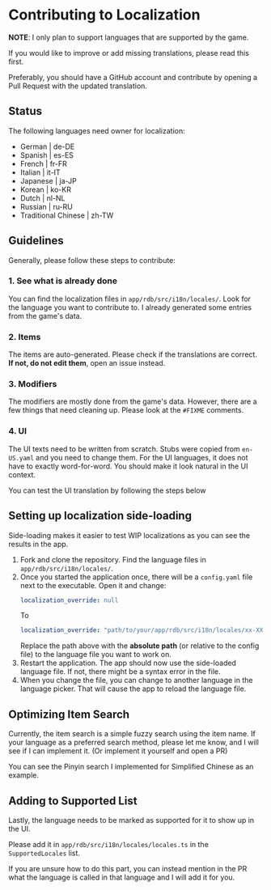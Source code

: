 # Contributing to Localization

**NOTE**: I only plan to support languages that are supported by the game.

If you would like to improve or add missing translations, please read this first.

Preferably, you should have a GitHub account and contribute by opening a Pull Request with the updated translation.

## Status
The following languages need owner for localization:

- German | de-DE
- Spanish | es-ES
- French | fr-FR
- Italian | it-IT
- Japanese | ja-JP
- Korean | ko-KR
- Dutch | nl-NL
- Russian | ru-RU 
- Traditional Chinese | zh-TW

## Guidelines
Generally, please follow these steps to contribute:
### 1. See what is already done
You can find the localization files in `app/rdb/src/i18n/locales/`. Look for the language you want to contribute to.
I already generated some entries from the game's data.

### 2. Items
The items are auto-generated. Please check if the translations are correct. **If not, do not edit them**, open an issue instead.

### 3. Modifiers
The modifiers are mostly done from the game's data. However, there are a few things that need cleaning up. Please look at the `#FIXME` comments.

### 4. UI
The UI texts need to be written from scratch. Stubs were copied from `en-US.yaml` and you need to change them. For the UI languages, it does not have to exactly word-for-word. You should make it look natural in the UI context.

You can test the UI translation by following the steps below

## Setting up localization side-loading
Side-loading makes it easier to test WIP localizations as you can see the results in the app.

1. Fork and clone the repository. Find the language files in `app/rdb/src/i18n/locales/`.
2. Once you started the application once, there will be a `config.yaml` file next to the executable. Open it and change:
    ```yaml
    localization_override: null
    ```
    To
    ```yaml
    localization_override: "path/to/your/app/rdb/src/i18n/locales/xx-XX.yaml"
    ```
    Replace the path above with the **absolute path** (or relative to the config file) to the language file you want to work on.
3. Restart the application. The app should now use the side-loaded language file. If not, there might be a syntax error in the file.
4. When you change the file, you can change to another language in the language picker. That will cause the app to reload the language file.

## Optimizing Item Search
Currently, the item search is a simple fuzzy search using the item name. If your language as a preferred search method, please let me know, and I will see if I can implement it. (Or implement it yourself and open a PR)

You can see the Pinyin search I implemented for Simplified Chinese as an example.

## Adding to Supported List
Lastly, the language needs to be marked as supported for it to show up in the UI.

Please add it in `app/rdb/src/i18n/locales/locales.ts` in the `SupportedLocales` list.

If you are unsure how to do this part, you can instead mention in the PR what the language is called in that language and I will add it for you.